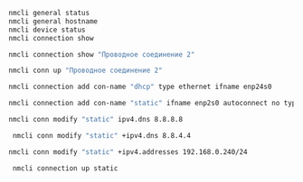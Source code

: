 ```sh
nmcli general status
nmcli general hostname
nmcli device status
nmcli connection show
```

```sh
nmcli connection show "Проводное соединение 2"
```

```sh
nmcli conn up "Проводное соединение 2"
```

```sh
nmcli connection add con-name "dhcp" type ethernet ifname enp24s0
```

```sh
nmcli connection add con-name "static" ifname enp2s0 autoconnect no type ethernet ip4 192.168.0.210 gw4 192.168.0.1
```

```sh
nmcli conn modify "static" ipv4.dns 8.8.8.8
```

```sh
 nmcli conn modify "static" +ipv4.dns 8.8.4.4
```

```sh
nmcli conn modify "static" +ipv4.addresses 192.168.0.240/24
```

```sh
 nmcli connection up static
```